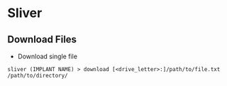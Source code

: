 # Sliver

## Download Files

* Download single file

`sliver (IMPLANT NAME) > download [<drive_letter>:]/path/to/file.txt /path/to/directory/`